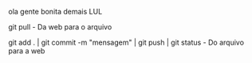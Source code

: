 ola gente bonita demais LUL



git pull - Da web para o arquivo




git add . | git commit -m "mensagem" | git push | git status - Do arquivo para a web
